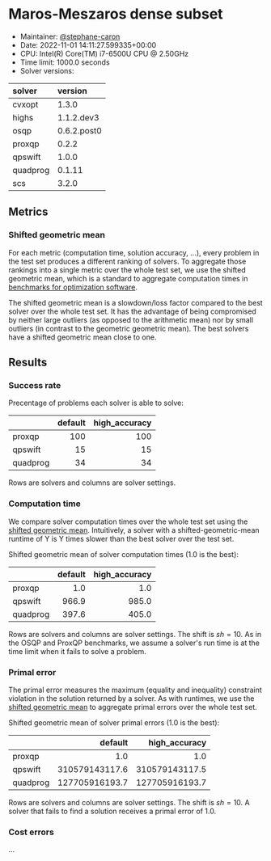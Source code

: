 # Maros-Meszaros dense subset

- Maintainer: [@stephane-caron](https://github.com/stephane-caron/)
- Date: 2022-11-01 14:11:27.599335+00:00
- CPU: Intel(R) Core(TM) i7-6500U CPU @ 2.50GHz
- Time limit: 1000.0 seconds
- Solver versions:

| solver   | version     |
|:---------|:------------|
| cvxopt   | 1.3.0       |
| highs    | 1.1.2.dev3  |
| osqp     | 0.6.2.post0 |
| proxqp   | 0.2.2       |
| qpswift  | 1.0.0       |
| quadprog | 0.1.11      |
| scs      | 3.2.0       |

## Metrics

### Shifted geometric mean

For each metric (computation time, solution accuracy, ...), every problem in
the test set produces a different ranking of solvers. To aggregate those
rankings into a single metric over the whole test set, we use the shifted
geometric mean, which is a standard to aggregate computation times in
[benchmarks for optimization software](http://plato.asu.edu/bench.html).

The shifted geometric mean is a slowdown/loss factor compared to the best
solver over the whole test set. It has the advantage of being compromised by
neither large outliers (as opposed to the arithmetic mean) nor by small
outliers (in contrast to the geometric geometric mean). The best solvers have a
shifted geometric mean close to one.

## Results

### Success rate

Precentage of problems each solver is able to solve:

|          |   default |   high_accuracy |
|:---------|----------:|----------------:|
| proxqp   |       100 |             100 |
| qpswift  |        15 |              15 |
| quadprog |        34 |              34 |

Rows are solvers and columns are solver settings.

### Computation time

We compare solver computation times over the whole test set using the [shifted
geometric mean](#shifted-geometric-mean). Intuitively, a solver with a
shifted-geometric-mean runtime of Y is Y times slower than the best solver over
the test set.

Shifted geometric mean of solver computation times (1.0 is the best):

|          |   default |   high_accuracy |
|:---------|----------:|----------------:|
| proxqp   |       1.0 |             1.0 |
| qpswift  |     966.9 |           985.0 |
| quadprog |     397.6 |           405.0 |

Rows are solvers and columns are solver settings. The shift is $sh = 10$. As in
the OSQP and ProxQP benchmarks, we assume a solver's run time is at the time
limit when it fails to solve a problem.

### Primal error

The primal error measures the maximum (equality and inequality) constraint
violation in the solution returned by a solver. As with runtimes, we use the
[shifted geometric mean](#shifted-geometric-mean) to aggregate primal errors
over the whole test set.

Shifted geometric mean of solver primal errors (1.0 is the best):

|          |        default |   high_accuracy |
|:---------|---------------:|----------------:|
| proxqp   |            1.0 |             1.0 |
| qpswift  | 310579143117.6 |  310579143117.5 |
| quadprog | 127705916193.7 |  127705916193.7 |

Rows are solvers and columns are solver settings. The shift is $sh = 10$. A
solver that fails to find a solution receives a primal error of 1.0.

### Cost errors

...
